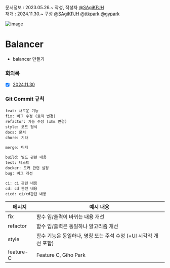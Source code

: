 문서정보 : 2023.05.26.~ 작성, 작성자 [@SAgiKPJH](https://github.com/SAgiKPJH)  
재개 : 2024.11.30.~ 구성 [@SAgiKPJH](https://github.com/SAgiKPJH) [@ttkpark](https://github.com/ttkpark) [@gypark](https://github.com/gyfolder)

![image](https://github.com/user-attachments/assets/ccde1efd-ace1-41c2-a957-19836447da94)


# Balancer
- balancer 만들기

### 회의록
- [x] [2024.11.30](https://github.com/SagiK-Repository/Balancer/issues/1)


### Git Commit 규칙
```
feat: 새로운 기능
fix: 버그 수정 (로직 변경)
refactor: 기능 수정 (코드 변경)
style: 코드 형식
docs: 문서
chore: 기타

merge: 머지 

build: 빌드 관련 내용
test: 테스트
docker: 도커 관련 설정
bug: 버그 개선

ci: ci 관련 내용
cd: cd 관련 내용
cicd: ci/cd관련 내용
```

| 메시지 | 예시 내용 |
| - | - |
| fix | 함수 입/출력이 바뀌는 내용 개선 |
| refactor | 함수 입/출력은 동일하나 알고리즘 개선 |
| style | 함수 기능은 동일하나, 명칭 또는 주석 수정 (+UI 시각적 개선 포함) |
| feature-C | Feature C, Giho Park |